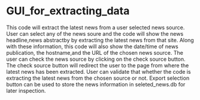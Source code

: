 # GUI_for_extracting_data
This code will extract the latest news from a user selected news source. User can select any of the news soure and the code will show the news headline,news abstractby by extracting the latest news from that site. Along with these information, this code will also show the date/time of news publication, the hostname,and the URL of the chosen news source.
The user can check the news source by clicking on the check source button. The check source button will redirect the user to the page from where the latest news has been extracted. User can validate that whether the code is extracting the latest news from the chosen source or not. 
Export selection button can be used to store the news information in seleted_news.db for later inspection.
